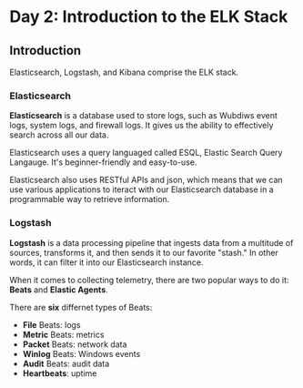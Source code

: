 # Day 2: Introduction to the ELK Stack
## Introduction
Elasticsearch, Logstash, and Kibana comprise the ELK stack.

### Elasticsearch
**Elasticsearch** is a database used to store logs, such as Wubdiws event logs, system logs, and firewall logs. It gives us the ability to effectively search across all our data. 

Elasticsearch uses a query languaged called ESQL, Elastic Search Query Langauge. It's beginner-friendly and easy-to-use.

Elasticsearch also uses RESTful APIs and json, which means that we can use various applications to iteract with our Elasticsearch database in a programmable way to retrieve information.

### Logstash
**Logstash** is a data processing pipeline that ingests data from a multitude of sources, transforms it, and then sends it to our favorite "stash." In other words, it can filter it into our Elasticsearch instance. 

When it comes to collecting telemetry, there are two popular ways to do it: **Beats** and **Elastic Agents**.

There are **six** differnet types of Beats:

- **File** Beats: logs
- **Metric** Beats: metrics
- **Packet** Beats: network data
- **Winlog** Beats: Windows events
- **Audit** Beats: audit data
- **Heartbeats**: uptime
